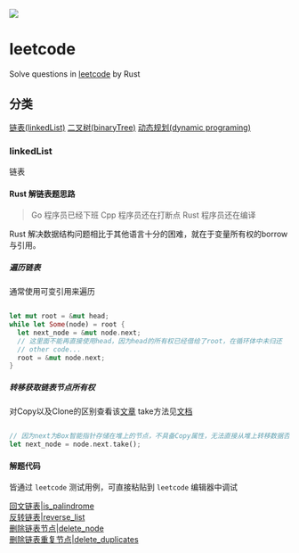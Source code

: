 ![](https://static.leetcode-cn.com/cn-mono-assets/production/head/assets/logo-dark-cn.c42314a8.svg)

# leetcode

Solve questions in [leetcode](https://leetcode-cn.com/) by Rust

## 分类

[链表(linkedList)](#linkedList)
[二叉树(binaryTree)]()
[动态规划(dynamic programing)]()

### linkedList

链表

#### Rust 解链表题思路

> Go 程序员已经下班
Cpp 程序员还在打断点
Rust 程序员还在编译

Rust 解决数据结构问题相比于其他语言十分的困难，就在于变量所有权的borrow与引用。

##### 遍历链表

通常使用可变引用来遍历

```rust

let mut root = &mut head;
while let Some(node) = root {
  let next_node = &mut node.next;
  // 这里面不能再直接使用head，因为head的所有权已经借给了root，在循环体中未归还
  // other code...
  root = &mut node.next;
}

```

##### 转移获取链表节点所有权

对Copy以及Clone的区别查看该[文章](https://zhuanlan.zhihu.com/p/21730929)
take方法见[文档](https://doc.rust-lang.org/std/option/enum.Option.html#method.take)

``` rust

// 因为next为Box智能指针存储在堆上的节点，不具备Copy属性，无法直接从堆上转移数据否则会造成多次释放的问题。使用take方法将所有权转移出去，并且在原位置留下了None。
let next_node = node.next.take(); 

```

#### 解题代码

皆通过 `leetcode` 测试用例，可直接粘贴到 `leetcode` 编辑器中调试

[回文链表|is_palindrome](./linkList/is_palindrome/src/lib.rs)  
[反转链表|reverse_list](./linkList/reverse_list/src/lib.rs)  
[删除链表节点|delete_node](./linkList/delete_node/src/lib.rs)  
[删除链表重复节点|delete_duplicates](./linkList/delete_duplicates/src/lib.rs)